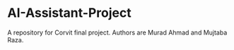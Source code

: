# AI-Assistant-Project
A repository for Corvit final project. Authors are Murad Ahmad and Mujtaba Raza.
